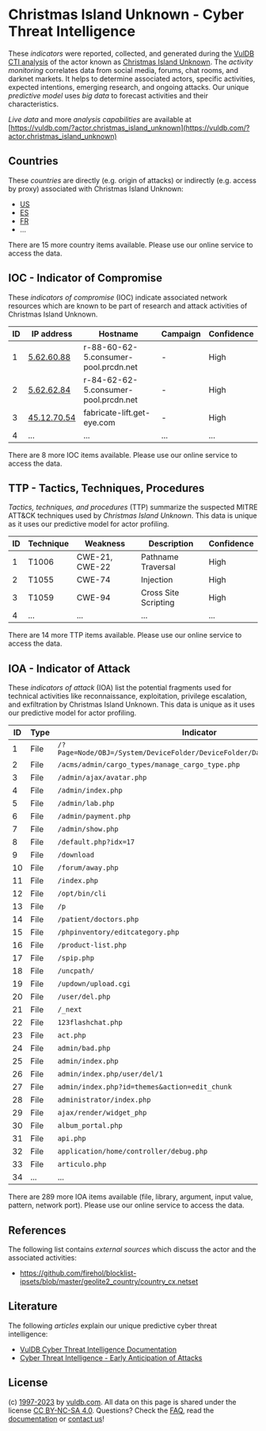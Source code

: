 # Christmas Island Unknown - Cyber Threat Intelligence

These _indicators_ were reported, collected, and generated during the [VulDB CTI analysis](https://vuldb.com/?kb.cti) of the actor known as [Christmas Island Unknown](https://vuldb.com/?actor.christmas_island_unknown). The _activity monitoring_ correlates data from social media, forums, chat rooms, and darknet markets. It helps to determine associated actors, specific activities, expected intentions, emerging research, and ongoing attacks. Our unique _predictive model_ uses _big data_ to forecast activities and their characteristics.

_Live data_ and more _analysis capabilities_ are available at [https://vuldb.com/?actor.christmas_island_unknown](https://vuldb.com/?actor.christmas_island_unknown)

## Countries

These _countries_ are directly (e.g. origin of attacks) or indirectly (e.g. access by proxy) associated with Christmas Island Unknown:

* [US](https://vuldb.com/?country.us)
* [ES](https://vuldb.com/?country.es)
* [FR](https://vuldb.com/?country.fr)
* ...

There are 15 more country items available. Please use our online service to access the data.

## IOC - Indicator of Compromise

These _indicators of compromise_ (IOC) indicate associated network resources which are known to be part of research and attack activities of Christmas Island Unknown.

ID | IP address | Hostname | Campaign | Confidence
-- | ---------- | -------- | -------- | ----------
1 | [5.62.60.88](https://vuldb.com/?ip.5.62.60.88) | r-88-60-62-5.consumer-pool.prcdn.net | - | High
2 | [5.62.62.84](https://vuldb.com/?ip.5.62.62.84) | r-84-62-62-5.consumer-pool.prcdn.net | - | High
3 | [45.12.70.54](https://vuldb.com/?ip.45.12.70.54) | fabricate-lift.get-eye.com | - | High
4 | ... | ... | ... | ...

There are 8 more IOC items available. Please use our online service to access the data.

## TTP - Tactics, Techniques, Procedures

_Tactics, techniques, and procedures_ (TTP) summarize the suspected MITRE ATT&CK techniques used by _Christmas Island Unknown_. This data is unique as it uses our predictive model for actor profiling.

ID | Technique | Weakness | Description | Confidence
-- | --------- | -------- | ----------- | ----------
1 | T1006 | CWE-21, CWE-22 | Pathname Traversal | High
2 | T1055 | CWE-74 | Injection | High
3 | T1059 | CWE-94 | Cross Site Scripting | High
4 | ... | ... | ... | ...

There are 14 more TTP items available. Please use our online service to access the data.

## IOA - Indicator of Attack

These _indicators of attack_ (IOA) list the potential fragments used for technical activities like reconnaissance, exploitation, privilege escalation, and exfiltration by Christmas Island Unknown. This data is unique as it uses our predictive model for actor profiling.

ID | Type | Indicator | Confidence
-- | ---- | --------- | ----------
1 | File | `/?Page=Node/OBJ=/System/DeviceFolder/DeviceFolder/DateTime/Action=Submit` | High
2 | File | `/acms/admin/cargo_types/manage_cargo_type.php` | High
3 | File | `/admin/ajax/avatar.php` | High
4 | File | `/admin/index.php` | High
5 | File | `/admin/lab.php` | High
6 | File | `/admin/payment.php` | High
7 | File | `/admin/show.php` | High
8 | File | `/default.php?idx=17` | High
9 | File | `/download` | Medium
10 | File | `/forum/away.php` | High
11 | File | `/index.php` | Medium
12 | File | `/opt/bin/cli` | Medium
13 | File | `/p` | Low
14 | File | `/patient/doctors.php` | High
15 | File | `/phpinventory/editcategory.php` | High
16 | File | `/product-list.php` | High
17 | File | `/spip.php` | Medium
18 | File | `/uncpath/` | Medium
19 | File | `/updown/upload.cgi` | High
20 | File | `/user/del.php` | High
21 | File | `/_next` | Low
22 | File | `123flashchat.php` | High
23 | File | `act.php` | Low
24 | File | `admin/bad.php` | High
25 | File | `admin/index.php` | High
26 | File | `admin/index.php/user/del/1` | High
27 | File | `admin/index.php?id=themes&action=edit_chunk` | High
28 | File | `administrator/index.php` | High
29 | File | `ajax/render/widget_php` | High
30 | File | `album_portal.php` | High
31 | File | `api.php` | Low
32 | File | `application/home/controller/debug.php` | High
33 | File | `articulo.php` | Medium
34 | ... | ... | ...

There are 289 more IOA items available (file, library, argument, input value, pattern, network port). Please use our online service to access the data.

## References

The following list contains _external sources_ which discuss the actor and the associated activities:

* https://github.com/firehol/blocklist-ipsets/blob/master/geolite2_country/country_cx.netset

## Literature

The following _articles_ explain our unique predictive cyber threat intelligence:

* [VulDB Cyber Threat Intelligence Documentation](https://vuldb.com/?kb.cti)
* [Cyber Threat Intelligence - Early Anticipation of Attacks](https://www.scip.ch/en/?labs.20201022)

## License

(c) [1997-2023](https://vuldb.com/?kb.changelog) by [vuldb.com](https://vuldb.com/?kb.about). All data on this page is shared under the license [CC BY-NC-SA 4.0](https://creativecommons.org/licenses/by-nc-sa/4.0/). Questions? Check the [FAQ](https://vuldb.com/?kb.faq), read the [documentation](https://vuldb.com/?kb) or [contact us](https://vuldb.com/?contact)!
